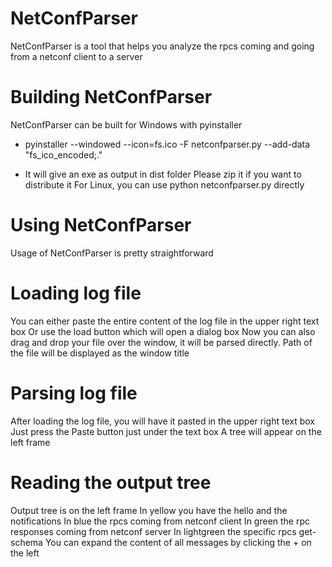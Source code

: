 # NetConfParser
NetConfParser is a tool that helps you analyze the rpcs coming and going from a netconf client to
a server


# Building NetConfParser
NetConfParser can be built for Windows with pyinstaller
* pyinstaller  --windowed --icon=fs.ico -F netconfparser.py --add-data "fs_ico_encoded;."

* It will give an exe as output in dist folder
Please zip it if you want to distribute it
For Linux, you can use python netconfparser.py directly

# Using NetConfParser
Usage of NetConfParser is pretty straightforward

# Loading log file
You can either paste the entire content of the log file in the upper right text box
Or use the load button which will open a dialog box
Now you can also drag and drop your file over the window, it will be parsed directly.
Path of the file will be displayed as the window title

# Parsing log file
After loading the log file, you will have it pasted in the upper right text box
Just press the Paste button just under the text box
A tree will appear on the left frame

# Reading the output tree
Output tree is on the left frame
In yellow you have the hello and the notifications
In blue the rpcs coming from netconf client
In green the rpc responses coming from netconf server
In lightgreen the specific rpcs get-schema
You can expand the content of all messages by clicking the + on the left


